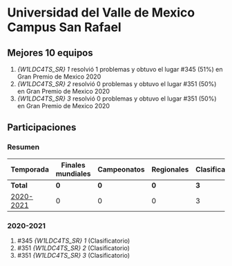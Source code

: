 ---
---

# Universidad del Valle de Mexico Campus San Rafael

## Mejores 10 equipos

1. _{W1LDC4TS_SR} 1_ resolvió 1 problemas y obtuvo el lugar #345 (51%) en Gran Premio de Mexico 2020
1. _{W1LDC4TS_SR} 2_ resolvió 0 problemas y obtuvo el lugar #351 (50%) en Gran Premio de Mexico 2020
1. _{W1LDC4TS_SR} 3_ resolvió 0 problemas y obtuvo el lugar #351 (50%) en Gran Premio de Mexico 2020

## Participaciones

### Resumen

| Temporada | Finales mundiales | Campeonatos | Regionales | Clasificatorios | Equipos |
| --- | --- | --- | --- | --- | --- |
| **Total** | **0** | **0** | **0** | **3** | **3** |
| [2020-2021](#2020-2021) | 0 | 0 | 0 | 3 | 3 |

### 2020-2021

1. #345 _{W1LDC4TS_SR} 1_ (Clasificatorio)
1. #351 _{W1LDC4TS_SR} 2_ (Clasificatorio)
1. #351 _{W1LDC4TS_SR} 3_ (Clasificatorio)



